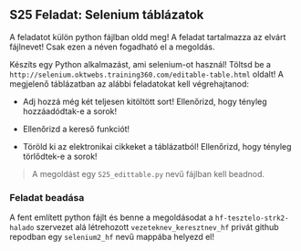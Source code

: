 ## S25 Feladat: Selenium táblázatok

A feladatot külön python fájlban oldd meg! A feladat tartalmazza az elvárt fájlnevet! Csak ezen a néven fogadható el a megoldás.

Készíts egy Python alkalmazást, ami selenium-ot használ! Töltsd be a `http://selenium.oktwebs.training360.com/editable-table.html` oldalt! A megjelenő táblázatban az alábbi feladatokat kell végrehajtanod:

- Adj hozzá még két teljesen kitöltött sort! Ellenőrizd, hogy tényleg hozzáadódtak-e a sorok!

- Ellenőrizd a kereső funkciót!

- Töröld ki az elektronikai cikkeket a táblázatból! Ellenőrizd, hogy tényleg törlődtek-e a sorok!
    
> A megoldást egy `S25_edittable.py` nevű fájlban kell beadnod.
    
### Feladat beadása
A fent említett python fájlt és benne a megoldásodat a `hf-tesztelo-strk2-halado` szervezet alá létrehozott `vezeteknev_keresztnev_hf` privát github repodban egy `selenium2_hf` nevű mappába helyezd el!
